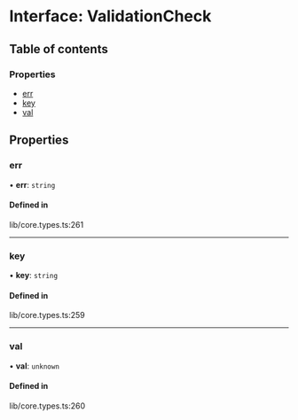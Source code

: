 # Interface: ValidationCheck

## Table of contents

### Properties

- [err](../wiki/ValidationCheck#err)
- [key](../wiki/ValidationCheck#key)
- [val](../wiki/ValidationCheck#val)

## Properties

### err

• **err**: `string`

#### Defined in

lib/core.types.ts:261

___

### key

• **key**: `string`

#### Defined in

lib/core.types.ts:259

___

### val

• **val**: `unknown`

#### Defined in

lib/core.types.ts:260
